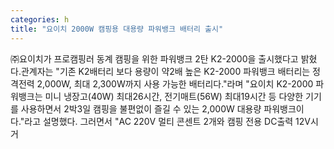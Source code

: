 ```yaml
---
categories: h
title: "요이치 2000W 캠핑용 대용량 파워뱅크 배터리 출시"
---
```

㈜요이치가 프로캠핑러 동계 캠핑을 위한 파워뱅크 2탄 K2-2000을 출시했다고 밝혔다.관계자는 "기존 K2배터리 보다 용량이 약2배 높은 K2-2000 파워뱅크 배터리는 정격전력 2,000W, 최대 2,300W까지 사용 가능한 배터리다."라며 "요이치 K2-2000 파워뱅크는 미니 냉장고(40W) 최대26시간, 전기매트(56W) 최대19시간 등 다양한 기기를 사용하면서 2박3일 캠핑을 불편없이 즐길 수 있는 2,000W 대용량 파워뱅크이다."라고 설명했다. 그러면서 "AC 220V 멀티 콘센트 2개와 캠핑 전용 DC출력 12V시거